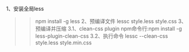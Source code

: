 1、安装全局less
>>npm install -g less
2、预编译文件
>>lessc style.less style.css
3、预编译并压缩
3.1、clean-css plugin
npm命令行:npm install -g less-plugin-clean-css
3.2、执行命令
>>lessc --clean-css style.less style.min.css